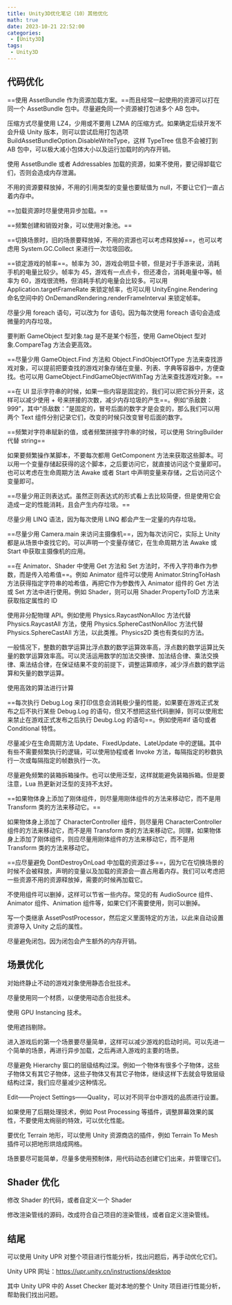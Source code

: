 ```yaml
---
title: Unity3D优化笔记（10）其他优化
math: true
date: 2023-10-21 22:52:00
categories:
 - [Unity3D]
tags: 
 - Unity3D
---
```


## 代码优化

==使用 AssetBundle 作为资源加载方案。==而且经常一起使用的资源可以打在同一个 AssetBundle 包中。尽量避免同一个资源被打包进多个 AB 包中。

压缩方式尽量使用 LZ4，少用或不要用 LZMA 的压缩方式。如果确定后续开发不会升级 Unity 版本，则可以尝试启用打包选项 BuildAssetBundleOption.DisableWriteType，这样 TypeTree 信息不会被打到 AB 包中，可以极大减小包体大小以及运行加载时的内存开销。

使用 AssetBundle 或者 Addressables 加载的资源，如果不使用，要记得卸载它们，否则会造成内存泄漏。

不用的资源要释放掉，不用的引用类型的变量也要赋值为 null，不要让它们一直占着内存中。

==加载资源时尽量使用异步加载。==

==频繁创建和销毁对象，可以使用对象池。==

==切换场景时，旧的场景要释放掉，不用的资源也可以考虑释放掉==，也可以考虑用 System.GC.Collect 来进行一次垃圾回收。

==锁定游戏的帧率==。帧率为 30，游戏会明显卡顿，但是对于手游来说，消耗手机的电量比较少。帧率为 45，游戏有一点点卡，但还凑合，消耗电量中等。帧率为 60，游戏很流畅，但消耗手机的电量会比较多。可以用 Application.targetFrameRate 来锁定帧率，也可以用 UnityEngine.Rendering 命名空间中的 OnDemandRendering.renderFrameInterval 来锁定帧率。

尽量少用 foreach 语句，可以改为 for 语句。因为每次使用 foreach 语句会造成微量的内存垃圾。

要判断 GameObject 型对象.tag 是不是某个标签，使用 GameObject 型对象.CompareTag 方法会更高效。

==尽量少用 GameObject.Find 方法和 Object.FindObjectOfType 方法来查找游戏对象，可以提前把要查找的游戏对象存储在变量、列表、字典等容器中，方便查找。也可以用 GameObject.FindGameObjectWithTag 方法来查找游戏对象。==

==在 UI 显示字符串的时候，如果一些内容是固定的，我们可以把它拆分开来，这样可以减少使用 + 号来拼接的次数，减少内存垃圾的产生==。例如“杀敌数：999”，其中“杀敌数：”是固定的，冒号后面的数字才是会变的，那么我们可以用两个 Text 组件分别记录它们，改变的时候只改变冒号后面的数字。

==频繁对字符串赋新的值，或者频繁拼接字符串的时候，可以使用 StringBuilder 代替 string==

如果要频繁操作某脚本，不要每次都用 GetComponent 方法来获取这些脚本。可以用一个变量存储起获得的这个脚本，之后要访问它，就直接访问这个变量即可。也可以考虑在生命周期方法 Awake 或者 Start 中声明变量来存储，之后访问这个变量即可。

==尽量少用正则表达式。虽然正则表达式的形式看上去比较简便，但是使用它会造成一定的性能消耗，且会产生内存垃圾。==

尽量少用 LINQ 语法，因为每次使用 LINQ 都会产生一定量的内存垃圾。

==尽量少用 Camera.main 来访问主摄像机==，因为每次访问它，实际上 Unity 都是从场景中查找它的。可以声明一个变量存储它，在生命周期方法 Awake 或 Start 中获取主摄像机的应用。

==在 Animator、Shader 中使用 Get 方法和 Set 方法时，不传入字符串作为参数，而是传入哈希值==。例如 Animator 组件可以使用 Animator.StringToHash 方法获得指定字符串的哈希值，再把它作为参数传入 Animator 组件的 Get 方法或 Set 方法中进行使用。例如 Shader，则可以用 Shader.PropertyToID 方法来获取指定属性的 ID

使用非分配物理 API。例如使用 Physics.RaycastNonAlloc 方法代替 Physics.RaycastAll 方法，使用 Physics.SphereCastNonAlloc 方法代替 Physics.SphereCastAll 方法，以此类推。Physics2D 类也有类似的方法。

一般情况下，整数的数学运算比浮点数的数学运算效率高，浮点数的数学运算比矢量的数学运算效率高。可以灵活运用数学的加法交换律、加法结合律、乘法交换律、乘法结合律，在保证结果不变的前提下，调整运算顺序，减少浮点数的数学运算和矢量的数学运算。

使用高效的算法进行计算

==每次执行 Debug.Log 来打印信息会消耗极少量的性能，如果要在游戏正式发布之后不执行某些 Debug.Log 的语句，但又不想把这些代码删掉，则可以使用宏来禁止在游戏正式发布之后执行 Deubg.Log 的语句==。例如使用#if 语句或者 Conditional 特性。

尽量减少在生命周期方法 Update、FixedUpdate、LateUpdate 中的逻辑。其中有些不需要频繁执行的逻辑，可以使用协程或者 Invoke 方法，每隔指定的秒数执行一次或每隔指定的帧数执行一次。

尽量避免频繁的装箱拆箱操作。也可以使用泛型，这样就能避免装箱拆箱。但是要注意，Lua 热更新对泛型的支持不太好。

==如果物体身上添加了刚体组件，则尽量用刚体组件的方法来移动它，而不是用 Transform 类的方法来移动它。==

如果物体身上添加了 CharacterController 组件，则尽量用 CharacterController 组件的方法来移动它，而不是用 Transform 类的方法来移动它。同理，如果物体身上添加了刚体组件，则应尽量用刚体组件的方法来移动它，而不是用 Transform 类的方法来移动它。

==应尽量避免 DontDestroyOnLoad 中加载的资源过多==，因为它在切换场景的时候不会被释放，声明的变量以及加载的资源会一直占用着内存。我们可以考虑把一些资源不用的资源释放掉，需要的时候再加载它。

不使用组件可以删掉，这样可以节省一些内存。常见的有 AudioSource 组件、Animator 组件、Animation 组件等，如果它们不需要使用，则可以删掉。

写一个类继承 AssetPostProcessor，然后定义里面特定的方法，以此来自动设置资源导入 Unity 之后的属性。

尽量避免闭包。因为闭包会产生额外的内存开销。

## 场景优化

对始终静止不动的游戏对象使用静态合批技术。

尽量使用同一个材质，以便使用动态合批技术。

使用 GPU Instancing 技术。

使用遮挡剔除。

进入游戏后的第一个场景要尽量简单，这样可以减少游戏的启动时间。可以先进一个简单的场景，再进行异步加载，之后再进入游戏的主要的场景。

尽量避免 Hierarchy 窗口的层级结构过深。例如一个物体有很多个子物体，这些子物体又有其它子物体，这些子物体又有其它子物体，继续这样下去就会导致层级结构过深，我们应尽量减少这种情况。

Edit——Project Settings——Quality，可以对不同平台中游戏的品质进行设置。

如果使用了后期处理技术，例如 Post Processing 等插件，调整屏幕效果的属性，不要使用太绚丽的特效，可以优化性能。

要优化 Terrain 地形，可以使用 Unity 资源商店的插件，例如 Terrain To Mesh 插件可以把地形烘焙成网格。

场景要尽可能简单，尽量多使用预制体，用代码动态创建它们出来，并管理它们。

## Shader 优化

修改 Shader 的代码，或者自定义一个 Shader

修改渲染管线的源码，改成符合自己项目的渲染管线，或者自定义渲染管线。

## 结尾

可以使用 Unity UPR 对整个项目进行性能分析，找出问题后，再手动优化它们。

Unity UPR 网址：https://upr.unity.cn/instructions/desktop

其中 Unity UPR 中的 Asset Checker 能对本地的整个 Unity 项目进行性能分析，帮助我们找出问题。
